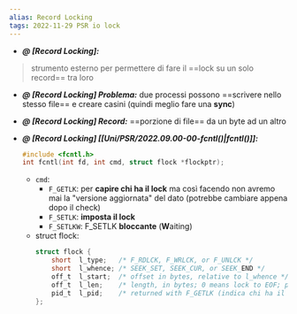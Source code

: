 ```yaml
---
alias: Record Locking
tags: 2022-11-29 PSR io lock
---
```


- ***@ [Record Locking]:***
> strumento esterno per permettere di fare il ==lock su un solo record== tra loro
<!--ID: 1670236970291-->


- ***@ [Record Locking] Problema:***
	 due processi possono ==scrivere nello stesso file== e creare casini (quindi meglio fare una **sync**)
<!--ID: 1670236970295-->


- ***@ [Record Locking] Record:***
	 ==porzione di file== da un byte ad un altro
<!--ID: 1670236970300-->


- ***@ [Record Locking] [[Uni/PSR/2022.09.00-00-fcntl()|fcntl()]]:***
	
	```c
	#include <fcntl.h>  
	int fcntl(int fd, int cmd, struct flock *flockptr);
	``` 
	- `cmd`:
		- `F_GETLK`: per **capire chi ha il lock** ma così facendo non avremo mai la "versione aggiornata" del dato (potrebbe cambiare appena dopo il check)
		- `F_SETLK`: **imposta il lock**
		- `F_SETLKW`: F_SETLK **bloccante** (**W**aiting)
	- struct flock:
		```c
		struct flock {
            short  l_type;   /* F_RDLCK, F_WRLCK, or F_UNLCK */
            short  l_whence; /* SEEK_SET, SEEK_CUR, or SEEK_END */
            off_t  l_start;  /* offset in bytes, relative to l_whence */
            off_t  l_len;    /* length, in bytes; 0 means lock to EOF; posso andare oltre il file ma non prima */
            pid_t  l_pid;    /* returned with F_GETLK (indica chi ha il lock attualmente) */
		};
		```
<!--ID: 1670236970305-->
